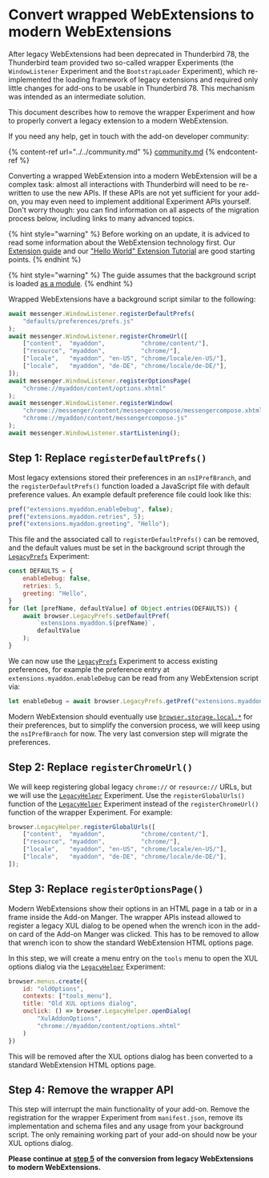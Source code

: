 # Convert wrapped WebExtensions to modern WebExtensions

After legacy WebExtensions had been deprecated in Thunderbird 78, the Thunderbird team provided two so-called wrapper Experiments (the `WindowListener` Experiment and the `BootstrapLoader` Experiment), which re-implemented the loading framework of legacy extensions and required only little changes for add-ons to be usable in Thunderbird 78. This mechanism was intended as an intermediate solution.

This document describes how to remove the wrapper Experiment and how to properly convert a legacy extension to a modern WebExtension.

If you need any help, get in touch with the add-on developer community:

{% content-ref url="../../community.md" %}
[community.md](../../community.md)
{% endcontent-ref %}

Converting a wrapped WebExtension into a modern WebExtension will be a complex task: almost all interactions with Thunderbird will need to be re-written to use the new APIs. If these APIs are not yet sufficient for your add-on, you may even need to implement additional Experiment APIs yourself. Don't worry though: you can find information on all aspects of the migration process below, including links to many advanced topics.

{% hint style="warning" %}
Before working on an update, it is adviced to read some information about the WebExtension technology first. Our [Extension guide](../../mailextensions/) and our ["Hello World" Extension Tutorial](../../hello-world-add-on/) are good starting points.
{% endhint %}

{% hint style="warning" %}
The guide assumes that the background script is loaded [as a module](../../mailextensions/#background-page).
{% endhint %}

Wrapped WebExtensions have a background script similar to the following:

```javascript
await messenger.WindowListener.registerDefaultPrefs(
    "defaults/preferences/prefs.js"
);
await messenger.WindowListener.registerChromeUrl([
    ["content",  "myaddon",          "chrome/content/"],
    ["resource", "myaddon",          "chrome/"],
    ["locale",   "myaddon", "en-US", "chrome/locale/en-US/"],
    ["locale",   "myaddon", "de-DE", "chrome/locale/de-DE/"],
]);
await messenger.WindowListener.registerOptionsPage(
    "chrome://myaddon/content/options.xhtml"
);
await messenger.WindowListener.registerWindow(
    "chrome://messenger/content/messengercompose/messengercompose.xhtml",
    "chrome://myaddon/content/messengercompose.js"
);
await messenger.WindowListener.startListening();
```

## Step 1: Replace `registerDefaultPrefs()`

Most legacy extensions stored their preferences in an `nsIPrefBranch`, and the `registerDefaultPrefs()` function loaded a JavaScript file with default preference values. An example default preference file could look like this:

```javascript
pref("extensions.myaddon.enableDebug", false);
pref("extensions.myaddon.retries", 5);
pref("extensions.myaddon.greeting", "Hello");
```

This file and the associated call to `registerDefaultPrefs()` can be removed, and the default values must be set in the background script through the [`LegacyPrefs`](https://github.com/thunderbird/webext-support/tree/master/experiments/LegacyPrefs) Experiment:

```javascript
const DEFAULTS = {
    enableDebug: false,
    retries: 5,
    greeting: "Hello",
}
for (let [prefName, defaultValue] of Object.entries(DEFAULTS)) {
    await browser.LegacyPrefs.setDefaultPref(
        `extensions.myaddon.${prefName}`,
        defaultValue
    );
}
```

We can now use the [`LegacyPrefs`](https://github.com/thunderbird/webext-support/tree/master/experiments/LegacyPrefs) Experiment to access existing preferences, for example the preference entry at `extensions.myaddon.enableDebug` can be read from any WebExtension script via:

```javascript
let enableDebug = await browser.LegacyPrefs.getPref("extensions.myaddon.enableDebug");
```

Modern WebExtension should eventually use [`browser.storage.local.*`](https://developer.mozilla.org/en-US/docs/Mozilla/Add-ons/WebExtensions/API/storage/local) for their preferences, but to simplify the conversion process, we will keep using the `nsIPrefBranch` for now. The very last conversion step will migrate the preferences.

## Step 2: Replace `registerChromeUrl()`

We will keep registering global legacy `chrome://` or `resource://` URLs, but we will use the [`LegacyHelper`](https://github.com/thunderbird/webext-support/tree/master/experiments/LegacyHelper) Experiment. Use the `registerGlobalUrls()` function of the [`LegacyHelper`](https://github.com/thunderbird/webext-support/tree/master/experiments/LegacyHelper) Experiment instead of the `registerChromeUrl()` function of the wrapper Experiment. For example:

```javascript
browser.LegacyHelper.registerGlobalUrls([
    ["content",  "myaddon",          "chrome/content/"],
    ["resource", "myaddon",          "chrome/"],
    ["locale",   "myaddon", "en-US", "chrome/locale/en-US/"],
    ["locale",   "myaddon", "de-DE", "chrome/locale/de-DE/"],
]);
```

## Step 3: Replace `registerOptionsPage()`

Modern WebExtensions show their options in an HTML page in a tab or in a frame inside the Add-on Manger. The wrapper APIs instead allowed to register a legacy XUL dialog to be opened when the wrench icon in the add-on card of the Add-on Manger was clicked. This has to be removed to allow that wrench icon to show the standard WebExtension HTML options page.

In this step, we will create a menu entry on the `tools` menu to open the XUL options dialog via the [`LegacyHelper`](https://github.com/thunderbird/webext-support/tree/master/experiments/LegacyHelper) Experiment:

```javascript
browser.menus.create({
    id: "oldOptions",
    contexts: ["tools_menu"],
    title: "Old XUL options dialog",
    onclick: () => browser.LegacyHelper.openDialog(
        "XulAddonOptions",
        "chrome://myaddon/content/options.xhtml"
    )
})
```

This will be removed after the XUL options dialog has been converted to a standard WebExtension HTML options page.

## Step 4: Remove the wrapper API

This step will interrupt the main functionality of your add-on. Remove the registration for the wrapper Experiment from `manifest.json`, remove its implementation and schema files and any usage from your background script. The only remaining working part of your add-on should now be your XUL options dialog.

**Please continue at** [**step 5**](legacy-to-modern.md#step-5-converting-locale-files) **of the conversion from legacy WebExtensions to modern WebExtensions.**
